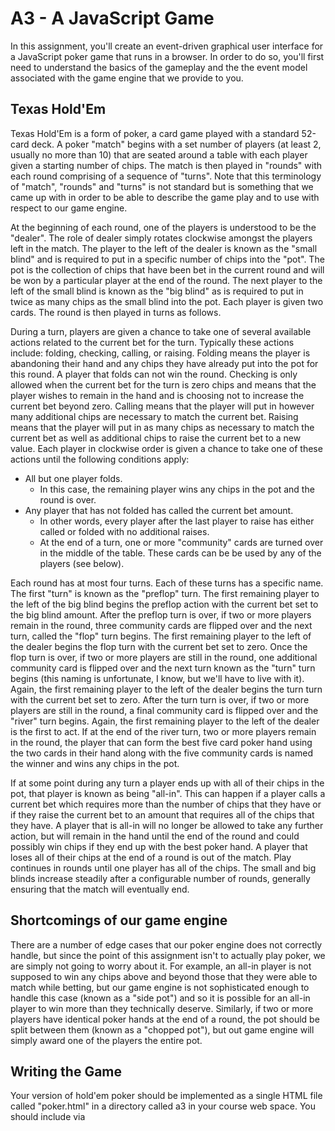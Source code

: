 # A3 - A JavaScript Game

In this assignment, you'll create an event-driven graphical user interface for a
JavaScript poker game that runs in a browser. In order to do so, you'll first need to understand the basics
of the gameplay and the the event model associated with the game engine that we provide to you.

## Texas Hold'Em

Texas Hold'Em is a form of poker, a card game played with a standard 52-card deck. A poker "match" begins with
a set number of players (at least 2, usually no more than 10) that are seated around a table with each player
given a starting number of chips. The match is then played in "rounds" with each
round comprising of a sequence of "turns". Note that this terminology of "match", "rounds" and "turns" is not standard but is
something that we came up with in order to be able to describe the game play and to use with respect to our game engine. 

At the beginning of each round, one of the players is understood to be the "dealer". The role of dealer simply rotates clockwise amongst the players left in the match. The player to the left of the dealer is known as the "small blind" and is required to put in a specific number of chips into the "pot". The pot is the collection of chips that have been bet in the current round and will be won by a particular player at the end of the round. The next player to the left of the small blind is known as the "big blind" as is required to put in twice as many chips as the small blind into the pot. Each player is given two cards. The round is then played in turns as follows.

During a turn, players are given a chance to take one of several available actions related to the current bet for the turn. Typically these actions include: folding, checking, calling, or raising. Folding means the player is abandoning their hand and any chips they have already put into the pot for this round. A player that folds can not win the round. Checking is only allowed when the current bet for the turn is zero chips and means that the player wishes to remain in the hand and is choosing not to increase the current bet beyond zero. Calling means that the player will put in however many additional chips are necessary to match the current bet. Raising means that the player will put in as many chips as necessary to match the current bet as well as additional chips to raise the current bet to a new value. Each player in clockwise order is given a chance to take one of these actions until the following conditions apply:
  * All but one player folds.
    * In this case, the remaining player wins any chips in the pot and the round is over.
  * Any player that has not folded has called the current bet amount.
    * In other words, every player after the last player to raise has either called or folded with no additional raises.
    * At the end of a turn, one or more "community" cards are turned over in the middle of the table. These cards can be
      be used by any of the players (see below).
      
Each round has at most four turns. Each of these turns has a specific name. The first "turn" is known as the "preflop" turn. 
The first remaining player to the left of the big blind begins the preflop action with the current bet set to the big blind amount. After the preflop turn is over, if two or more players remain in the round, three community cards are flipped over and the next turn, called the "flop" turn begins. The first remaining player to the left of the dealer begins the flop turn with the current bet set to zero. Once the flop turn is over, if two or more players are still in the round, one additional community card is flipped over and the next turn known as the "turn" turn begins (this naming is unfortunate, I know, but we'll have to live with it). Again, the first remaining player to the left of the dealer begins the turn turn with the current bet set to zero. After the turn turn is over, if two or more players are still in the round, a final community card is flipped over and the "river" turn begins. Again, the first remaining player to the left of the dealer is the first to act. If at the end of the river turn, two or more players remain in the round, the player that can form the best five card poker hand using the two cards in their hand along with the five community cards is named the winner and wins any chips in the pot.

If at some point during any turn a player ends up with all of their chips in the pot, that player is known as being "all-in". This can happen if a player calls a current bet which requires more than the number of chips that they have or if they raise the current bet to an amount that requires all of the chips that they have. A player that is all-in will no longer be allowed to take any further action, but will remain in the hand until the end of the round and could possibly win chips if they end up with the best poker hand. A player that loses all of their chips at the end of a round is out of the match. Play continues in rounds until one player has all of the chips. The small and big blinds increase steadily after a configurable number of rounds, generally ensuring that the match will eventually end.

## Shortcomings of our game engine

There are a number of edge cases that our poker engine does not correctly handle, but since the point of this assignment isn't to actually play poker, we are simply not going to worry about it. For example, an all-in player is not supposed to win any chips above and beyond those that they were able to match while betting, but our game engine is not sophisticated enough to handle this case (known as a "side pot") and so it is possible for an all-in player to win more than they technically deserve. Similarly, if two or more players have identical poker hands at the end of a round, the pot should be split between them (known as a "chopped pot"), but out game engine will simply award one of the players the entire pot.

## Writing the Game

Your version of hold'em poker should be implemented as a single HTML file called "poker.html" in a directory called a3 in your course web space. You should include via <script> elements the following JavaScript files in this order:
  * [jquery-3.3.1.js](http://www.cs.unc.edu/~kmp/comp426fall18/jquery-3.3.1.js)
    * This just loads jQuery which is required by the poker engine and which you might find generally useful to use yourself.
  * [pokerEngine.js](http://www.cs.unc.edu/~kmp/comp426fall18/pokerEngine.js)
    * This is the poker game engine. This file contains code for both the poker match as well as a "dumb" AI player that will simply
      take a random action.
  * Your code in a file called "poker.js"
    * Put all of your code into a single JavaScript file called "poker.js" in your a3 directory.
  
Your interface should first provide a way for the user to indicate the total number of other opponents, a starting balance of chips per player (at least 100), and the name of the user's player. Using these values, you should create an AI player object for each opponent generating a unique name (for exampe, "AI1", "AI2", etc.) as an instance of the DumbAI class defined in pokerEngine.js. You should also create an instance of your own player object. This is something that you need to write. 


# Javascript Poker engine

### Custom Settings
##### startingBudget
* The amount of money each player starts with (default 100)
##### smallBlind 
* The amount of the small blind for each turn (default 2)
Note: Minimum bet for each round will be 2 * small blind
##### blindIncreaseFrequency
* The amount of rounds before the blinds double (default 3)

### Public Round Functions/Objects
##### Pot
* Player_id is key for all money that player has put in for current round

### Public Match Functions/Objects
##### getPlayerActiveStatus -> player_id
* returns true or false if a player is still in the match
##### getPlayerBudget -> player_id
* returns budget of player
##### players
* list of all players regardless of being active or not

### Events
##### ROUND_STARTED_EVENT
* getDealer \
Returns the player object of the dealer
* getHand -> player_id \
Returns the 2 card hand of the player with player_id
* getSmallBlind \
Returns the small blind amount
* getBigBlind \
Returns the big blind amount
* getBigBlindPlayer \
Returns the player object of the big blind
* getSmallBlindPlayer \
Returns the player object of the small blind
##### ROUND_ENDED_EVENT
* getWinner \
Returns the player object of the round winner
* getWinnings \
Returns the amount of money the player won
* getType \
Returns the way the player won the round
##### TURN_STARTED_EVENT
* getTurnState \
Returns the  name of the turn (i.e. preflop, flop, turn, river)
* getFlippedCards \
Returns the cards that have been flipped for each turn \
Note: No cards are flipped during preflop 
##### TURN_ENDED_EVENT
##### BET_STARTED_EVENT
* getBetter \
Returns the player who needs to bet
* getValidActions \
Returns a list of valid bet functions the player can use
##### BET_ENDED_EVENT
* getPreviousBetter \
Returns the player who just betted
* getBetType \
Returns the type of bet action the player did
* getBetAmount \
Returns the amount of money the player just bet (if any)
##### GAME_OVER_EVENT
* getWinner \
Returns the player object of the winner of the whole match
##### ERROR
* getError \
Returns error message

### Bet Actions
##### Raise -> bet_amount
* Raises the current max bet by bet_amount
##### Fold
* Eliminates player from round
##### Call
* Matches the current max bet
##### Check
* Player currently has the same amount as max bet, can opt to not add more money



